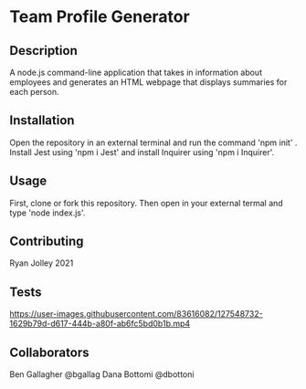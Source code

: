 # Team Profile Generator

## Description 

A node.js command-line application that takes in information about employees and generates an HTML webpage that displays summaries for each person.

## Installation

Open the repository in an external terminal and run the command 'npm init' . Install Jest using 'npm i Jest' and install Inquirer using 'npm i Inquirer'.

## Usage 

First, clone or fork this repository. Then open in your external termal and type 'node index.js'. 


## Contributing

Ryan Jolley 2021

## Tests

https://user-images.githubusercontent.com/83616082/127548732-1629b79d-d617-444b-a80f-ab6fc5bd0b1b.mp4

## Collaborators
Ben Gallagher @bgallag
Dana Bottomi @dbottoni
